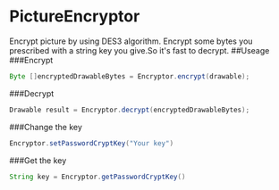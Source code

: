# PictureEncryptor
Encrypt picture by using DES3 algorithm.
Encrypt some bytes you prescribed with a string key you give.So it's fast to decrypt.
##Useage
###Encrypt
```java
Byte []encryptedDrawableBytes = Encryptor.encrypt(drawable);
```
###Decrypt
```java
Drawable result = Encryptor.decrypt(encryptedDrawableBytes);
```
###Change the key
```java
Encryptor.setPasswordCryptKey("Your key")
```
###Get the key
```java
String key = Encryptor.getPasswordCryptKey()
```

